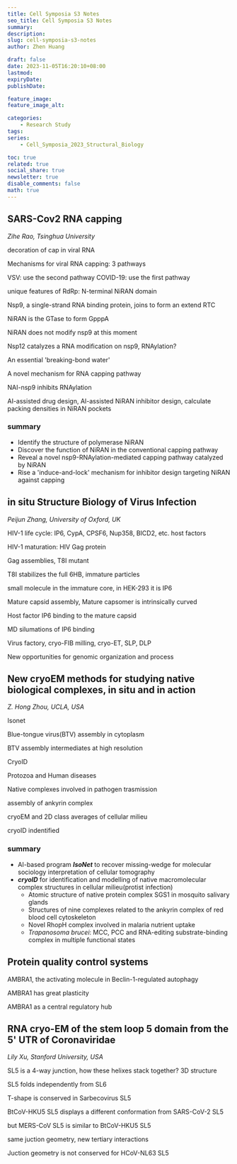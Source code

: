 ```yaml
---
title: Cell Symposia S3 Notes
seo_title: Cell Symposia S3 Notes
summary: 
description: 
slug: cell-symposia-s3-notes
author: Zhen Huang

draft: false
date: 2023-11-05T16:20:10+08:00
lastmod: 
expiryDate: 
publishDate: 

feature_image: 
feature_image_alt: 

categories:
    - Research Study
tags:
series:
    - Cell_Symposia_2023_Structural_Biology

toc: true
related: true
social_share: true
newsletter: true
disable_comments: false
math: true
---
```


## SARS-Cov2 RNA capping
*Zihe Rao, Tsinghua University*

decoration of cap in viral RNA

Mechanisms for viral RNA capping: 3 pathways

VSV: use the second pathway
COVID-19: use the first pathway

unique features of RdRp: N-terminal NiRAN domain

Nsp9, a single-strand RNA binding protein, joins to form an extend RTC

NiRAN is the GTase to form GpppA

NiRAN does not modify nsp9 at this moment

Nsp12 catalyzes a RNA modification on nsp9, RNAylation?

An essential 'breaking-bond water'

A novel mechanism for RNA capping pathway

NAI-nsp9 inhibits RNAylation

AI-assisted drug design, AI-assisted NiRAN inhibitor design, calculate packing densities in NiRAN pockets

### summary
* Identify the structure of polymerase NiRAN
* Discover the function of NiRAN in the conventional capping pathway
* Reveal a novel nsp9-RNAylation-mediated capping pathway catalyzed by NiRAN
* Rise a 'induce-and-lock' mechanism for inhibitor design targeting NiRAN against capping

## in situ Structure Biology of Virus Infection
*Peijun Zhang, University of Oxford, UK*

HIV-1 life cycle: IP6, CypA, CPSF6, Nup358, BICD2, etc. host factors

HIV-1 maturation: HIV Gag protein

Gag assemblies, T8I mutant

T8I stabilizes the full 6HB, immature particles

small molecule in the immature core, in HEK-293 it is IP6

Mature capsid assembly, Mature capsomer is intrinsically curved

Host factor IP6 binding to the mature capsid

MD silumations of IP6 binding

Virus factory, cryo-FIB milling, cryo-ET, SLP, DLP

New opportunities for genomic organization and process

## New cryoEM methods for studying native biological complexes, in situ and in action
*Z. Hong Zhou, UCLA, USA*

Isonet

Blue-tongue virus(BTV) assembly in cytoplasm

BTV assembly intermediates at high resolution

CryoID

Protozoa and Human diseases

Native complexes involved in pathogen trasmission

assembly of ankyrin complex

cryoEM and 2D class averages of cellular milieu

cryoID indentified

### summary
* AI-based program ***IsoNet*** to recover missing-wedge for molecular sociology interpretation of cellular tomography
* ***cryoID*** for identification and modelling of native macromolecular complex structures in cellular milieu(protist infection)
  * Atomic structure of native protein complex SGS1 in mosquito salivary glands
  * Structures of nine complexes related to the ankyrin complex of red blood cell cytoskeleton
  * Novel RhopH complex involved in malaria nutrient uptake
  * *Trapanosoma brucei*: MCC, PCC and RNA-editing substrate-binding complex in multiple functional states


## Protein quality control systems

AMBRA1, the activating molecule in Beclin-1-regulated autophagy

AMBRA1 has great plasticity

AMBRA1 as a central regulatory hub

## RNA cryo-EM of the stem loop 5 domain from the 5' UTR of Coronaviridae
*Lily Xu, Stanford University, USA*

SL5 is a 4-way junction, how these helixes stack together? 3D structure

SL5 folds independently from SL6

T-shape is conserved in Sarbecovirus SL5

BtCoV-HKU5 SL5 displays a different conformation from SARS-CoV-2 SL5

but MERS-CoV SL5 is similar to BtCoV-HKU5 SL5

same juction geometry, new tertiary interactions

Juction geometry is not conserved for HCoV-NL63 SL5



